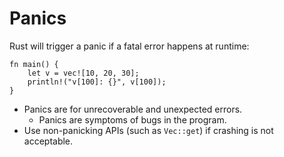 # Panics

Rust will trigger a panic if a fatal error happens at runtime:

```rust,editable,should_panic
fn main() {
    let v = vec![10, 20, 30];
    println!("v[100]: {}", v[100]);
}
```

* Panics are for unrecoverable and unexpected errors.
  * Panics are symptoms of bugs in the program.
* Use non-panicking APIs (such as `Vec::get`) if crashing is not acceptable.
